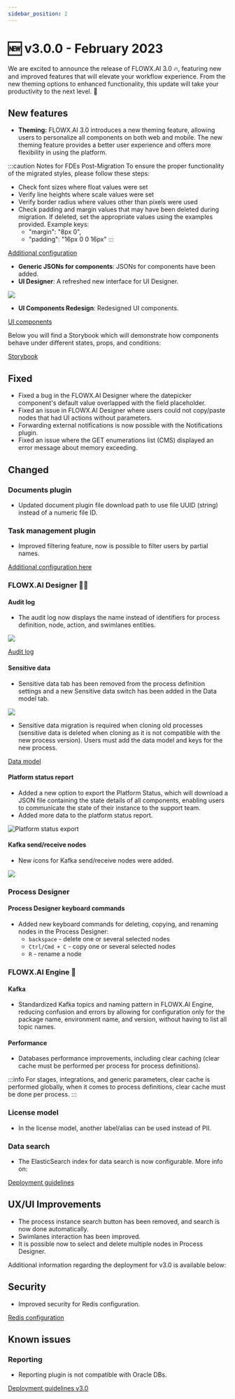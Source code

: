 ```yaml
---
sidebar_position: 2
---
```


# 🆕 v3.0.0 - February 2023

We are excited to announce the release of FLOWX.AI 3.0 🔥, featuring new and improved features that will elevate your workflow experience. From the new theming options to enhanced functionality, this update will take your productivity to the next level. 🚀 

## **New features**

* **Theming:** FLOWX.AI 3.0 introduces a new theming feature, allowing users to personalize all components on both web and mobile. The new theming feature provides a better user experience and offers more flexibility in using the platform.

:::caution Notes for FDEs Post-Migration
To ensure the proper functionality of the migrated styles, please follow these steps:
* Check font sizes where float values were set
* Verify line heights where scale values were set
* Verify border radius where values other than pixels were used
* Check padding and margin values that may have been deleted during migration. If deleted, set the appropriate values using the examples provided. Example keys:
    * "margin": "8px 0",
    * "padding": "16px 0 0 16px"
:::


[Additional configuration](./deployment-guidelines-v3.0.0#theming)

* **Generic JSONs for components**: JSONs for components have been added.
* **UI Designer**: A refreshed new interface for UI Designer.

![](../img/new_designer.png)

* **UI Components Redesign**: Redesigned UI components.

[UI components](../../docs/building-blocks/ui-designer/ui-component-types)

Below you will find a Storybook which will demonstrate how components behave under different states, props, and conditions:

[Storybook](https://storybook.demo.flowxai.dev/)

## **Fixed**

* Fixed a bug in the FLOWX.AI Designer where the datepicker component's default value overlapped with the field placeholder.
* Fixed an issue in FLOWX.AI Designer where users could not copy/paste nodes that had UI actions without parameters.
* Forwarding external notifications is now possible with the Notifications plugin.
* Fixed an issue where the GET enumerations list (CMS) displayed an error message about memory exceeding.



## **Changed**

### Documents plugin

* Updated document plugin file download path to use file UUID (string) instead of a numeric file ID.

### Task management plugin

* Improved filtering feature, now is possible to filter users by partial names.

[Additional configuration here](./deployment-guidelines-v3.0.0.md#task-management-plugin)

### FLOWX.AI Designer 👩‍🏭

#### Audit log 

* The audit log now displays the name instead of identifiers for process definition, node, action, and swimlanes entities.

![](../../docs/platform-deep-dive/img/audit_log_new.png)

[Audit log](../../docs/platform-deep-dive/core-components/core-extensions/audit)

#### Sensitive data

* Sensitive data tab has been removed from the process definition settings and a new Sensitive data switch has been added in the Data model tab. 

![](../img/sensitive_data_new.png)

* Sensitive data migration is required when cloning old processes (sensitive data is deleted when cloning as it is not compatible with the new process version). Users must add the data model and keys for the new process.

[Data model](../../docs/building-blocks/process/process-definition#data-model)

#### Platform status report 

* Added a new option to export the Platform Status, which will download a JSON file containing the state details of all components, enabling users to communicate the state of their instance to the support team.
* Added more data to the platform status report.

![Platform status export](../img/platform_status_export.png)

#### Kafka send/receive nodes 

* New icons for Kafka send/receive nodes were added.

![](../img/new_kafka_nodes.png)

### Process Designer

#### Process Designer keyboard commands

* Added new keyboard commands for deleting, copying, and renaming nodes in the Process Designer:
    * `backspace` - delete one or several selected nodes
    * `Ctrl/Cmd + C` - copy one or several selected nodes
    * `R` - rename a node 

### FLOWX.AI Engine 🚂

#### Kafka

* Standardized Kafka topics and naming pattern in FLOWX.AI Engine, reducing confusion and errors by allowing for configuration only for the package name, environment name, and version, without having to list all topic names.

#### Performance

* Databases performance improvements, including clear caching (clear cache must be performed per process for process definitions).

:::info
For stages, integrations, and generic parameters, clear cache is performed globally, when it comes to process definitions, clear cache must be done per process.
:::

### License model

* In the license model, another label/alias can be used instead of PII.

### Data search

* The ElasticSearch index for data search is now configurable. More info on:

[Deployment guidelines](./deployment-guidelines-v3.0.0.md#data-search)

## **UX/UI Improvements**

* The process instance search button has been removed, and search is now done automatically.
* Swimlanes interaction has been improved.
* It is possible now to select and delete multiple nodes in Process Designer.

Additional information regarding the deployment for v3.0 is available below:

## **Security**

* Improved security for Redis configuration.

[Redis configuration](./deployment-guidelines-v3.0.0#redis-configuration)

## **Known issues**

### Reporting

* Reporting plugin is not compatible with Oracle DBs.


[Deployment guidelines v3.0](./deployment-guidelines-v3.0.0)



